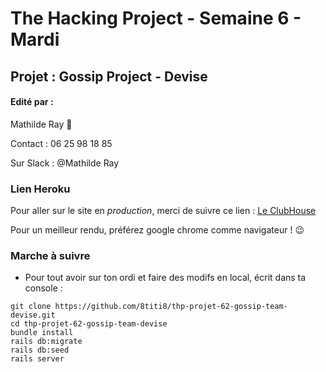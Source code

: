 # The Hacking Project - Semaine 6 - Mardi

## Projet :  Gossip Project - Devise

#### Edité par :
  Mathilde Ray  🤗

  Contact : 06 25 98 18 85

  Sur Slack : @Mathilde Ray



### Lien Heroku

Pour aller sur le site en *production*, merci de suivre ce lien : [Le ClubHouse](https://xoxo-gossip-team.herokuapp.com/)

Pour un meilleur rendu, préférez google chrome comme navigateur !  😉


### Marche à suivre

* Pour tout avoir sur ton ordi et faire des modifs en local, écrit dans ta console :
```
git clone https://github.com/8titi8/thp-projet-62-gossip-team-devise.git
cd thp-projet-62-gossip-team-devise
bundle install
rails db:migrate
rails db:seed
rails server
```
